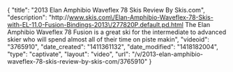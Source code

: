 {
    "title": "2013 Elan Amphibio Waveflex 78 Skis Review By Skis.com",
    "description": "http:\/\/www.skis.com\/Elan-Amphibio-Waveflex-78-Skis-with-EL-11.0-Fusion-Bindings-2013\/277820P,default,pd.html  The Elan Amphibio Waveflex 78 Fusion is a great ski for the intermediate to advanced skier who will spend almost all of their time on piste makin",
    "videoid": "3765910",
    "date_created": "1411361132",
    "date_modified": "1418182004",
    "type": "captivate",
    "layout": "video",
    "url": "\/v\/2013-elan-amphibio-waveflex-78-skis-review-by-skis-com\/3765910"
}